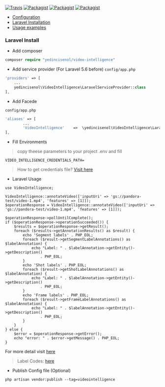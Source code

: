 
[![Travis](https://img.shields.io/travis/yedincisenol/video-intelligence.svg?style=for-the-badge)]()
[![Packagist](https://img.shields.io/packagist/dt/yedincisenol/video-intelligence.svg?style=for-the-badge)]()
[![Packagist](https://img.shields.io/packagist/v/yedincisenol/video-intelligence.svg?style=for-the-badge)]()
[![Packagist](https://img.shields.io/packagist/l/yedincisenol/video-intelligence.svg?style=for-the-badge)]()

* <a href="#php-config">Configuration</a>
* <a href="#laravel-install"> Laravel Installation</a>
* <a href="#usage">Usage examples</a>

### <a name="laravel-install"></a> Laravel Install

- Add composer
```php
composer require "yedincisenol/video-intelligence"
```

- Add service provider (For Laravel 5.6 before) 
`config/app.php`

```php
'providers' => [
    ...
    yedincisenol\VideoIntelligence\LaravelServiceProvider::class
],
```

- Add Facede

`config/app.php`

```php
'aliases' => [
        ...
        'VideoIntelligence'    =>  \yedincisenol\VideoIntelligence\LaravelFacede::class
],
```

- Fill Environments
> copy theese parameters to your project .env and fill
```
VIDEO_INTELLIGENCE_CREDENTIALS_PATH=
```

> How to get credentials file? <a href="http://googlecloudplatform.github.io/google-cloud-php/#/docs/google-cloud/v0.73.0/guides/authentication">Visit here</a>

- Laravel Usage
```
use VideoIntelligence;

VideoIntelligence::annotateVideo(['inputUri' => 'gs://pandora-test/video-1.mp4', 'features' => [1]]);
$operationResponse = VideoIntelligence::annotateVideo(['inputUri' => 'gs://pandora-test/video-1.mp4', 'features' => [1]]);

$operationResponse->pollUntilComplete();
if ($operationResponse->operationSucceeded()) {
    $results = $operationResponse->getResult();
    foreach ($results->getAnnotationResults() as $result) {
        echo 'Segment labels' . PHP_EOL;
        foreach ($result->getSegmentLabelAnnotations() as $labelAnnotation) {
            echo "Label: " . $labelAnnotation->getEntity()->getDescription()
                . PHP_EOL;
        }
        echo 'Shot labels' . PHP_EOL;
        foreach ($result->getShotLabelAnnotations() as $labelAnnotation) {
            echo "Label: " . $labelAnnotation->getEntity()->getDescription()
                . PHP_EOL;
        }
        echo 'Frame labels' . PHP_EOL;
        foreach ($result->getFrameLabelAnnotations() as $labelAnnotation) {
            echo "Label: " . $labelAnnotation->getEntity()->getDescription()
                . PHP_EOL;
        }
    }
} else {
    $error = $operationResponse->getError();
    echo "error: " . $error->getMessage() . PHP_EOL;
}

```

For more detail visit <a href="http://googlecloudplatform.github.io/google-cloud-php/#/docs/cloud-videointelligence/v1.0.4/videointelligence/readme">here</a>

> Label Codes: <a href="https://github.com/GoogleCloudPlatform/google-cloud-php-videointelligence/blob/master/src/V1/Feature.php">here</a>

- Publish Config file (Optional)

```$xslt
php artisan vendor:publish --tag=videointelligence
```
